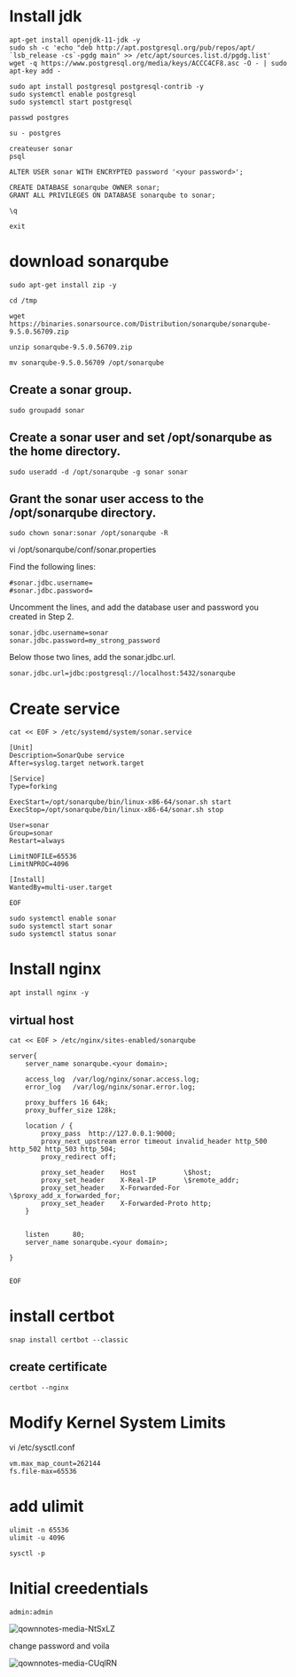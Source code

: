 # Install jdk
```
apt-get install openjdk-11-jdk -y
sudo sh -c 'echo "deb http://apt.postgresql.org/pub/repos/apt/ `lsb_release -cs`-pgdg main" >> /etc/apt/sources.list.d/pgdg.list'
wget -q https://www.postgresql.org/media/keys/ACCC4CF8.asc -O - | sudo apt-key add -

sudo apt install postgresql postgresql-contrib -y
sudo systemctl enable postgresql
sudo systemctl start postgresql
```

```
passwd postgres

su - postgres

createuser sonar
psql

ALTER USER sonar WITH ENCRYPTED password '<your password>';

CREATE DATABASE sonarqube OWNER sonar;
GRANT ALL PRIVILEGES ON DATABASE sonarqube to sonar;

\q

exit
```

# download sonarqube
```
sudo apt-get install zip -y

cd /tmp

wget https://binaries.sonarsource.com/Distribution/sonarqube/sonarqube-9.5.0.56709.zip

unzip sonarqube-9.5.0.56709.zip

mv sonarqube-9.5.0.56709 /opt/sonarqube
```

## Create a sonar group.

```
sudo groupadd sonar
```

## Create a sonar user and set /opt/sonarqube as the home directory.

```
sudo useradd -d /opt/sonarqube -g sonar sonar
```

## Grant the sonar user access to the /opt/sonarqube directory.

```
sudo chown sonar:sonar /opt/sonarqube -R
```

vi /opt/sonarqube/conf/sonar.properties

Find the following lines:

```
#sonar.jdbc.username=
#sonar.jdbc.password=
```

Uncomment the lines, and add the database user and password you created in Step 2.

```
sonar.jdbc.username=sonar
sonar.jdbc.password=my_strong_password
```

Below those two lines, add the sonar.jdbc.url.

```
sonar.jdbc.url=jdbc:postgresql://localhost:5432/sonarqube
```

# Create service
```
cat << EOF > /etc/systemd/system/sonar.service

[Unit]
Description=SonarQube service
After=syslog.target network.target

[Service]
Type=forking

ExecStart=/opt/sonarqube/bin/linux-x86-64/sonar.sh start
ExecStop=/opt/sonarqube/bin/linux-x86-64/sonar.sh stop

User=sonar
Group=sonar
Restart=always

LimitNOFILE=65536
LimitNPROC=4096

[Install]
WantedBy=multi-user.target

EOF
```

```
sudo systemctl enable sonar
sudo systemctl start sonar
sudo systemctl status sonar
```
# Install nginx 
```
apt install nginx -y
```
## virtual host

```
cat << EOF > /etc/nginx/sites-enabled/sonarqube

server{
    server_name sonarqube.<your domain>;

    access_log  /var/log/nginx/sonar.access.log;
    error_log   /var/log/nginx/sonar.error.log;

    proxy_buffers 16 64k;
    proxy_buffer_size 128k;

    location / {
        proxy_pass  http://127.0.0.1:9000;
        proxy_next_upstream error timeout invalid_header http_500 http_502 http_503 http_504;
        proxy_redirect off;

        proxy_set_header    Host            \$host;
        proxy_set_header    X-Real-IP       \$remote_addr;
        proxy_set_header    X-Forwarded-For \$proxy_add_x_forwarded_for;
        proxy_set_header    X-Forwarded-Proto http;
    }


    listen      80;
    server_name sonarqube.<your domain>;

}


EOF
```
# install certbot

```
snap install certbot --classic
```
## create certificate

```
certbot --nginx
```

# Modify Kernel System Limits

 vi /etc/sysctl.conf

```
vm.max_map_count=262144
fs.file-max=65536
```

# add ulimit
```
ulimit -n 65536
ulimit -u 4096
```
```
sysctl -p
```

# Initial creedentials

```
admin:admin
```
![qownnotes-media-NtSxLZ](../media/qownnotes-media-NtSxLZ.png)

change password and voila

![qownnotes-media-CUqlRN](../media/qownnotes-media-CUqlRN.png)
